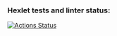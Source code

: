 ### Hexlet tests and linter status:
[![Actions Status](https://github.com/DizzyProtos/python-project-lvl1/workflows/hexlet-check/badge.svg)](https://github.com/DizzyProtos/python-project-lvl1/actions)